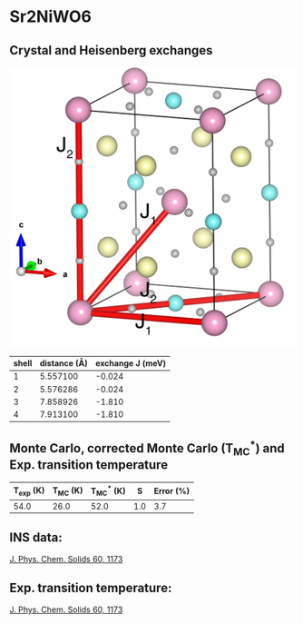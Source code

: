 # Sr2NiWO6

## Crystal and Heisenberg exchanges

![Sr2NiWO6 Structure](Sr2NiWO6.jpg)


| shell    | distance (A&#778;) | exchange J (meV) |
|----------|--------------|------------------|
| 1        | 5.557100     | -0.024           |
| 2        | 5.576286     | -0.024           |
| 3        | 7.858926     | -1.810           |
| 4        | 7.913100     | -1.810           |


## Monte Carlo, corrected Monte Carlo (T<sub>MC</sub><sup>*</sup>) and Exp. transition temperature

| T<sub>exp</sub> (K) | T<sub>MC</sub> (K) | T<sub>MC</sub><sup>*</sup> (K) | S   | Error (%) |
|----------------------|--------------------|--------------------------------|-----|-----------|
| 54.0                   | 26.0                 | 52.0                           | 1.0 | 3.7       |


## INS data:
[J. Phys. Chem. Solids 60, 1173](https://doi.org/10.1016/S0022-3697(99)00075-X)


## Exp. transition temperature:
[J. Phys. Chem. Solids 60, 1173](https://doi.org/10.1016/S0022-3697(99)00075-X)
